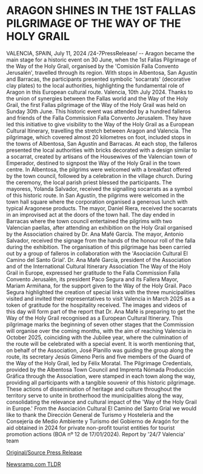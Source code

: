 # ARAGON SHINES IN THE 1ST FALLAS PILGRIMAGE OF THE WAY OF THE HOLY GRAIL

VALENCIA, SPAIN, July 11, 2024 /24-7PressRelease/ -- Aragon became the main stage for a historic event on 30 June, when the 1st Fallas Pilgrimage of the Way of the Holy Grail, organised by the 'Comisión Falla Convento Jerusalén', travelled through its region. With stops in Albentosa, San Agustín and Barracas, the participants presented symbolic 'socarrats' (decorative clay plates) to the local authorities, highlighting the fundamental role of Aragon in this European cultural route.  Valencia, 10th July 2024. Thanks to the union of synergies between the Fallas world and the Way of the Holy Grail, the first Fallas pilgrimage of the Way of the Holy Grail was held on Sunday 30th June. This historic event was attended by a hundred falleros and friends of the Falla Commission Falla Convento Jerusalem. They have led this initiative to give visibility to the Way of the Holy Grail as a European Cultural Itinerary, travelling the stretch between Aragon and Valencia.  The pilgrimage, which covered almost 20 kilometres on foot, included stops in the towns of Albentosa, San Agustín and Barracas. At each stop, the falleros presented the local authorities with bricks decorated with a design similar to a socarrat, created by artisans of the Housewives of the Valencian town of Emperador, destined to signpost the Way of the Holy Grail in the town centre.  In Albentosa, the pilgrims were welcomed with a breakfast offered by the town council, followed by a celebration in the village church. During the ceremony, the local parish priest blessed the participants. The mayoress, Yolanda Salvador, received the signalling socarrats as a symbol of this historic route.  In San Agustín, the pilgrims were welcomed in the town hall square where the corporation organised a generous lunch with typical Aragonese products. The mayor, Daniel Riera, received the socarrats in an improvised act at the doors of the town hall.  The day ended in Barracas where the town council entertained the pilgrims with two Valencian paellas, after attending an exhibition on the Holy Grail organised by the Association chaired by Dr. Ana Mafé García. The mayor, Antonio Salvador, received the signage from the hands of the honour roll of the falla during the exhibition.  The organisation of this pilgrimage has been carried out by a group of falleros in collaboration with the 'Asociación Cultural El Camino del Santo Grial'. Dr. Ana Mafé García, president of the Association and of the International Cultural Itinerary Association The Way of the Holy Grail in Europe, expressed her gratitude to the Falla Commission Falla Convento Jerusalén, its president Paco Segura and its Fallera Mayor, Mariam Armiñana, for the support given to the Way of the Holy Grail. Paco Segura highlighted the creation of special links with the three municipalities visited and invited their representatives to visit Valencia in March 2025 as a token of gratitude for the hospitality received.  The images and videos of this day will form part of the report that Dr. Ana Mafé is preparing to get the Way of the Holy Grail recognised as a European Cultural Itinerary. This pilgrimage marks the beginning of seven other stages that the Commission will organise over the coming months, with the aim of reaching Valencia in October 2025, coinciding with the Jubilee year, where the culmination of the route will be celebrated with a special event.  It is worth mentioning that, on behalf of the Association, José Planillo was guiding the group along the route, its secretary Jesús Gimeno Peris and five members of the Guard of the Way of the Holy Grail, led by Félix Moratal. The Pilgrimage Credentials, provided by the Albentosa Town Council and Imprenta Nómada Producción Gráfica through the Association, were stamped in each town along the way, providing all participants with a tangible souvenir of this historic pilgrimage.  These actions of dissemination of heritage and culture throughout the territory serve to unite in brotherhood the municipalities along the way, consolidating the relevance and cultural impact of the 'Way of the Holy Grail in Europe.'  From the Asociación Cultural El Camino del Santo Grial we would like to thank the Dirección General de Turismo y Hostelería and the Consejería de Medio Ambiente y Turismo del Gobierno de Aragón for the aid obtained in 2024 for private non-profit tourist entities for tourist promotion actions (BOA nº 12 de 17/01/2024).  Report by '24/7 Valencia' team 

[Original/Source Press Release](https://www.24-7pressrelease.com/press-release/512404/aragon-shines-in-the-1st-fallas-pilgrimage-of-the-way-of-the-holy-grail) 

[Newsramp.com TLDR](https://newsramp.com/None) 